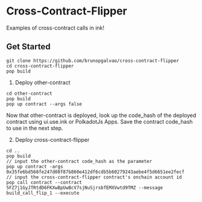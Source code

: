 # Cross-Contract-Flipper

Examples of cross-contract calls in ink!

## Get Started

```
git clone https://github.com/brunopgalvao/cross-contract-flipper
cd cross-contract-flipper
pop build
```

1. Deploy other-contract

```
cd other-contract
pop build
pop up contract --args false
```
Now that other-contract is deployed, look up the code_hash of the deployed contract using ui.use.ink or PolkadotJs Apps.
Save the contract code_hash to use in the next step.

2. Deploy cross-contract-flipper
```
cd ..
pop build
// input the other-contract code_hash as the parameter
pop up contract -args 0x35fe6bd568fe247d08f87b860e412df6cdb5b60279243aebe4f5d6651ee2fecf
// input the cross-contract-flipper contract's onchain account id
pop call contract --contract 5FZ7j1GyJTRtdD6FKXwBpUwBcV7sjNuSjrsbfEMXVwtd9TMZ --message build_call_flip_1 --execute
```
